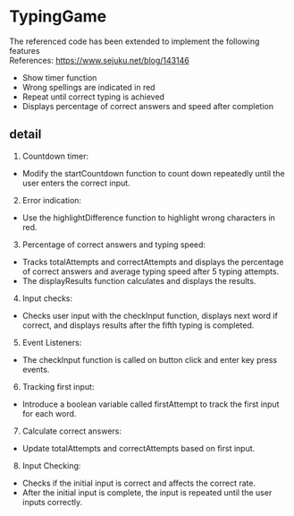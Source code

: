 # TypingGame



The referenced code has been extended to implement the following features<br>
References: https://www.sejuku.net/blog/143146<br>

- Show timer function
- Wrong spellings are indicated in red
- Repeat until correct typing is achieved
- Displays percentage of correct answers and speed after completion

## detail
1. Countdown timer:
- Modify the startCountdown function to count down repeatedly until the user enters the correct input.

2. Error indication:
- Use the highlightDifference function to highlight wrong characters in red.

3. Percentage of correct answers and typing speed:
- Tracks totalAttempts and correctAttempts and displays the percentage of correct answers and average typing speed after 5 typing attempts.
- The displayResults function calculates and displays the results.
  
4. Input checks:
- Checks user input with the checkInput function, displays next word if correct, and displays results after the fifth typing is completed.

5. Event Listeners:
- The checkInput function is called on button click and enter key press events.

6. Tracking first input:
- Introduce a boolean variable called firstAttempt to track the first input for each word.

7. Calculate correct answers:
- Update totalAttempts and correctAttempts based on first input.

8. Input Checking:
- Checks if the initial input is correct and affects the correct rate.
- After the initial input is complete, the input is repeated until the user inputs correctly.
